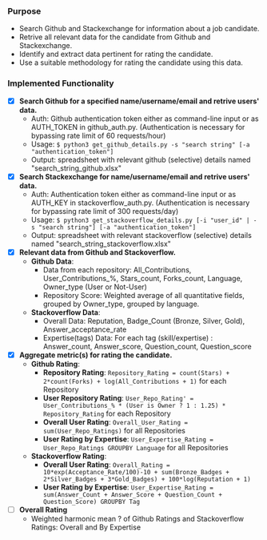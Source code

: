 ### Purpose
* Search Github and Stackexchange for information about a job candidate.
* Retrive all relevant data for the candidate from Github and Stackexchange.
* Identify and extract data pertinent for rating the candidate.
* Use a suitable methodology for rating the candidate using this data.

### Implemented Functionality
- [X] __Search Github for a specified name/username/email and retrive users' data.__
  * Auth: Github authentication token either as command-line input or as AUTH_TOKEN in github_auth.py. (Authentication is necessary for bypassing rate limit of 60 requests/hour)
  * Usage: `$ python3 get_github_details.py -s "search string" [-a "authentication_token"]`
  * Output: spreadsheet with relevant github (selective) details named "search_string_github.xlsx"
- [X] __Search Stackexchange for name/username/email and retrive users' data.__
  * Auth: Authentication token either as command-line input or as AUTH_KEY in stackoverflow_auth.py. (Authentication is necessary for bypassing rate limit of 300 requests/day)
  * Usage: `$ python3 get_stackoverflow_details.py [-i "user_id" | -s "search string"] [-a "authentication_token"]`
  * Output: spreadsheet with relevant stackoverflow (selective) details named "search_string_stackoverflow.xlsx"
- [X] __Relevant data from Github and Stackoverflow.__
  * __Github Data__:
     * Data from each repository: All_Contributions, User_Contributions_%, Stars_count, Forks_count, Language, Owner_type (User or Not-User)
     * Repository Score: Weighted average of all quantitative fields, grouped by Owner_type, grouped by language.
  * __Stackoverflow Data__:
     * Overall Data: Reputation, Badge_Count (Bronze, Silver, Gold), Answer_acceptance_rate
     * Expertise(tags) Data: For each tag (skill/expertise) : Answer_count, Answer_score, Question_count, Question_score
- [X] __Aggregate metric(s) for rating the candidate.__
  * __Github Rating__:
     * __Repository Rating__: `Repository_Rating = count(Stars) + 2*count(Forks) + log(All_Contributions + 1)` for each Repository
     * __User Repository Rating__: `User_Repo_Rating' = User_Contributions_% * (User is Owner ? 1 : 1.25) * Repository_Rating` for each Repository
     * __Overall User Rating__: `Overall_User_Rating = sum(User_Repo_Ratings)` for all Repositories
     * __User Rating by Expertise__: `User_Expertise_Rating = User_Repo_Ratings GROUPBY Language` for all Repositories 
  * __Stackoverflow Rating__:
     * __Overall User Rating__: `Overall_Rating = 10*exp(Acceptance_Rate/100)-10 + sum(Bronze_Badges + 2*Silver_Badges + 3*Gold_Badges) + 100*log(Reputation + 1)`
     * __User Rating by Expertise__: `User_Expertise_Rating = sum(Answer_Count + Answer_Score + Question_Count + Question_Score) GROUPBY Tag`
- [ ] __Overall Rating__
  * Weighted harmonic mean ? of Github Ratings and Stackoverflow Ratings: Overall and By Expertise

